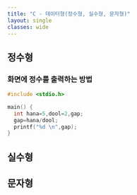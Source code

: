```yaml
---
title: "C - 데이터형(정수형, 실수형, 문자형)"
layout: single
classes: wide
---
```


## 정수형

### 화면에 정수를 출력하는 방법

```cpp
#include <stdio.h>

main() {
  int hana=5,dool=2,gap;
  gap=hana/dool;
  printf("%d \n",gap);
}
```


## 실수형



## 문자형

```

```
